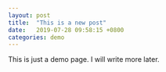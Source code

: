 ```yaml
---
layout: post
title:  "This is a new post"
date:   2019-07-28 09:58:15 +0800
categories: demo
---
```



This is just a demo page.
I will write more later.
